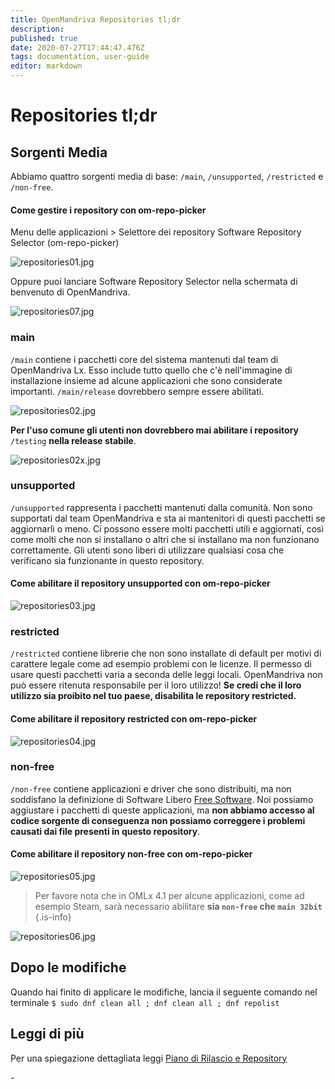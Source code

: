 ```yaml
---
title: OpenMandriva Repositories tl;dr
description: 
published: true
date: 2020-07-27T17:44:47.476Z
tags: documentation, user-guide
editor: markdown
---
```


# Repositories tl;dr
## Sorgenti Media
Abbiamo quattro sorgenti media di base: `/main`, `/unsupported`, `/restricted` e `/non-free`.

#### Come gestire i repository con om-repo-picker

Menu delle applicazioni > Selettore dei repository Software Repository Selector (om-repo-picker)

![repositories01.jpg](/images/repositories01.jpg)

Oppure puoi lanciare Software Repository Selector nella schermata di benvenuto di OpenMandriva.

![repositories07.jpg](/images/repositories07.jpg)

### main
`/main` contiene i pacchetti core del sistema mantenuti dal team di OpenMandriva Lx.
Esso include tutto quello che c'è nell'immagine di installazione insieme ad alcune applicazioni che sono considerate importanti. `/main/release` dovrebbero sempre essere abilitati.

![repositories02.jpg](/images/repositories02.jpg)

**Per l'uso comune gli utenti non dovrebbero mai abilitare i repository** `/testing` **nella release stabile**.

![repositories02x.jpg](/images/repositories02x.jpg)

### unsupported
`/unsupported` rappresenta i pacchetti mantenuti dalla comunità.
Non sono supportati dal team OpenMandriva e sta ai mantenitori di questi pacchetti se aggiornarli o meno.
Ci possono essere molti pacchetti utili e aggiornati, così come molti che non si installano o altri che si installano ma non funzionano correttamente. Gli utenti sono liberi di utilizzare qualsiasi cosa che verificano sia funzionante in questo repository.
#### Come abilitare il repository unsupported con om-repo-picker

![repositories03.jpg](/images/repositories03.jpg)

### restricted
`/restricted` contiene librerie che non sono installate di default per motivi di carattere legale come ad esempio problemi con le licenze.
Il permesso di usare questi pacchetti varia a seconda delle leggi locali. OpenMandriva non può essere ritenuta responsabile per il loro utilizzo!
**Se credi che il loro utilizzo sia proibito nel tuo paese, disabilita le repository restricted.**
#### Come abilitare il repository restricted con om-repo-picker

![repositories04.jpg](/images/repositories04.jpg)

### non-free
`/non-free` contiene applicazioni e driver che sono distribuiti, ma non soddisfano la definizione di Software Libero [Free Software](https://en.wikipedia.org/wiki/The_Free_Software_Definition). Noi possiamo aggiustare i pacchetti di queste applicazioni, ma **non abbiamo accesso al codice sorgente di conseguenza non possiamo correggere i problemi causati dai file presenti in questo repository**.
#### Come abilitare il repository non-free con om-repo-picker

![repositories05.jpg](/images/repositories05.jpg)

> Per favore nota che in OMLx 4.1 per alcune applicazioni, come ad esempio Steam, sarà necessario abilitare **sia `non-free` che `main 32bit`**
{.is-info}


![repositories06.jpg](/images/repositories08.jpg)

## Dopo le modifiche
Quando hai finito di applicare le modifiche, lancia il seguente comando nel terminale
`$ sudo dnf clean all ; dnf clean all ; dnf repolist`

## Leggi di più
Per una spiegazione dettagliata leggi  [Piano di Rilascio e Repository](/doc/release-plan-and-repositories)

\-




